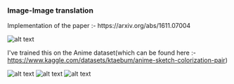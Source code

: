 <h3>Image-Image translation</h3>
Implementation of the paper :- https://arxiv.org/abs/1611.07004





![alt text](https://blogs.rstudio.com/ai/posts/2018-09-20-eager-pix2pix/images/pix2pixlosses.png)




I've trained this on the Anime dataset(which can be found here :- https://www.kaggle.com/datasets/ktaebum/anime-sketch-colorization-pair)

![alt text](https://i.ibb.co/KzPJ1k3/45-3999.png)
![alt text](https://i.ibb.co/QQQp2DR/46-999.png)
![alt text](https://i.ibb.co/6D2fL9h/46-2999.png)
